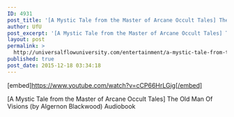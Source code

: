 ```yaml
---
ID: 4931
post_title: '[A Mystic Tale from the Master of Arcane Occult Tales] The Old Man Of Visions (Algernon Blackwood)'
author: UfU
post_excerpt: '[A Mystic Tale from the Master of Arcane Occult Tales] The Old Man Of Visions (by Algernon Blackwood) Audiobook'
layout: post
permalink: >
  http://universalflowuniversity.com/entertainment/a-mystic-tale-from-the-master-of-arcane-occult-tales-the-old-man-of-visions-algernon-blackwood/
published: true
post_date: 2015-12-18 03:34:18
---
```

[embed]https://www.youtube.com/watch?v=cCP66HrLGig[/embed]<br>
<p>[A Mystic Tale from the Master of Arcane Occult Tales] The Old Man Of Visions (by Algernon Blackwood) Audiobook</p>